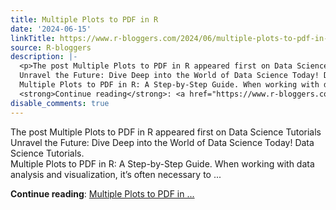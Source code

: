 ```yaml
---
title: Multiple Plots to PDF in R
date: '2024-06-15'
linkTitle: https://www.r-bloggers.com/2024/06/multiple-plots-to-pdf-in-r/
source: R-bloggers
description: |-
  <p>The post Multiple Plots to PDF in R appeared first on Data Science Tutorials<br />
  Unravel the Future: Dive Deep into the World of Data Science Today! Data Science Tutorials.<br />
  Multiple Plots to PDF in R: A Step-by-Step Guide. When working with data analysis and visualization, it’s often necessary to ...</p>
  <strong>Continue reading</strong>: <a href="https://www.r-bloggers.com/2024/06/multiple-plots-to-pdf-in-r/">Multiple Plots to PDF in ...
disable_comments: true
---
```

<p>The post Multiple Plots to PDF in R appeared first on Data Science Tutorials<br />
Unravel the Future: Dive Deep into the World of Data Science Today! Data Science Tutorials.<br />
Multiple Plots to PDF in R: A Step-by-Step Guide. When working with data analysis and visualization, it’s often necessary to ...</p>
<strong>Continue reading</strong>: <a href="https://www.r-bloggers.com/2024/06/multiple-plots-to-pdf-in-r/">Multiple Plots to PDF in ...
